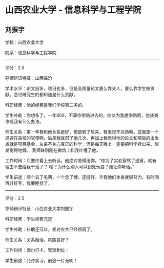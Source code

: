 # 山西农业大学 - 信息科学与工程学院

## 刘振宇

学校：山西农业大学

院系：信息科学与工程学院

* * *

评分：2.5

导师辨识特征：山西临汾

学术水平：论文挺多，项目也多，但是高质量论文要么靠夫人，要么靠学生做贡献。念过研究生的都知道是什么贡献。

科研经费：他的经费是我们学校第二多的。

学生补助：你想多了，一年800，不算你倒贴进去的。你以为我想倒贴啊，他装聋作哑我有什么办法。

师生关系：第一年我和他关系挺好，但是到了后来，我发现不对劲啊。这就是一个混迹在高校的官僚啊。后来我就怼了他几次，再加上我觉得他的论文和项目的出发点就是项目基金，从来不关心真正的科学，但是每天嘴上一定要把科学挂出来，越发觉得他假。 我师妹刚刚在微信上和我吐槽了他。

工作时间：只要你看上去听话，他绝对舍得用你。“你为了实验室熬了通宵，就有理由不去给我干活了？ 啥？为什么别人可以到处玩耍？谁让你听话。”

学生前途：两个去了电网，一个念了博。还挺好，毕竟他们本身就够努力。有时间再好好写，我要睡觉了。

* * *

评分：2.5

导师辨识特征：山西农业大学刘振宇

科研经费：学生经费充足

学生补助：补助还可以。相对农大已经很高了。

师生关系：关系融洽。氛围良好？

工作时间：偶尔打卡，管理到位！

学生前途：允许实习，前途一片光明！